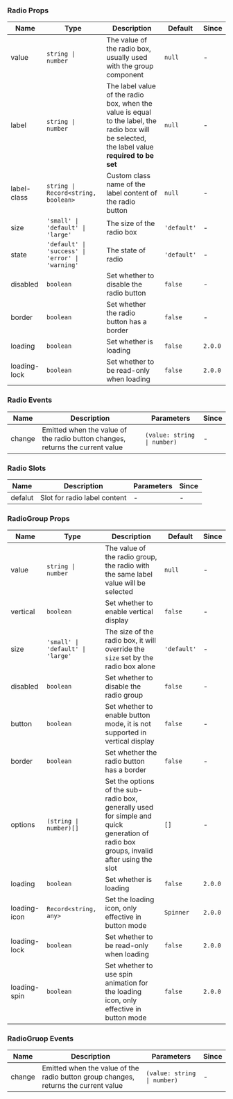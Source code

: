 ### Radio Props

| Name         | Type                                             | Description                                                                                                                                    | Default     | Since   |
| ------------ | ------------------------------------------------ | ---------------------------------------------------------------------------------------------------------------------------------------------- | ----------- | ------- |
| value        | `string \| number`                               | The value of the radio box, usually used with the group component                                                                              | `null`      | -       |
| label        | `string \| number`                               | The label value of the radio box, when the value is equal to the label, the radio box will be selected, the label value **required to be set** | `null`      | -       |
| label-class  | `string \| Record<string, boolean>`              | Custom class name of the label content of the radio button                                                                                     | `null`      | -       |
| size         | `'small' \| 'default' \| 'large'`                | The size of the radio box                                                                                                                      | `'default'` | -       |
| state        | `'default' \| 'success' \| 'error' \| 'warning'` | The state of radio                                                                                                                             | `'default'` | -       |
| disabled     | `boolean`                                        | Set whether to disable the radio button                                                                                                        | `false`     | -       |
| border       | `boolean`                                        | Set whether the radio button has a border                                                                                                      | `false`     | -       |
| loading      | `boolean`                                        | Set whether is loading                                                                                                                         | `false`     | `2.0.0` |
| loading-lock | `boolean`                                        | Set whether to be read-only when loading                                                                                                       | `false`     | `2.0.0` |

### Radio Events

| Name   | Description                                                                   | Parameters                  | Since |
| ------ | ----------------------------------------------------------------------------- | --------------------------- | ----- |
| change | Emitted when the value of the radio button changes, returns the current value | `(value: string \| number)` | -     |

### Radio Slots

| Name    | Description                  | Parameters | Since |
| ------- | ---------------------------- | ---------- | ----- |
| defalut | Slot for radio label content | -          | -     |

### RadioGroup Props

| Name         | Type                              | Description                                                                                                                            | Default     | Since   |
| ------------ | --------------------------------- | -------------------------------------------------------------------------------------------------------------------------------------- | ----------- | ------- |
| value        | `string \| number`                | The value of the radio group, the radio with the same label value will be selected                                                     | `null`      | -       |
| vertical     | `boolean`                         | Set whether to enable vertical display                                                                                                 | `false`     | -       |
| size         | `'small' \| 'default' \| 'large'` | The size of the radio box, it will override the `size` set by the radio box alone                                                      | `'default'` | -       |
| disabled     | `boolean`                         | Set whether to disable the radio group                                                                                                 | `false`     | -       |
| button       | `boolean`                         | Set whether to enable button mode, it is not supported in vertical display                                                             | `false`     | -       |
| border       | `boolean`                         | Set whether the radio button has a border                                                                                              | `false`     | -       |
| options      | `(string \| number)[]`            | Set the options of the sub-radio box, generally used for simple and quick generation of radio box groups, invalid after using the slot | `[]`        | -       |
| loading      | `boolean`                         | Set whether is loading                                                                                                                 | `false`     | `2.0.0` |
| loading-icon | `Record<string, any>`             | Set the loading icon, only effective in button mode                                                                                    | `Spinner`   | `2.0.0` |
| loading-lock | `boolean`                         | Set whether to be read-only when loading                                                                                               | `false`     | `2.0.0` |
| loading-spin | `boolean`                         | Set whether to use spin animation for the loading icon, only effective in button mode                                                  | `false`     | `2.0.0` |

### RadioGruop Events

| Name   | Description                                                                         | Parameters                  | Since |
| ------ | ----------------------------------------------------------------------------------- | --------------------------- | ----- |
| change | Emitted when the value of the radio button group changes, returns the current value | `(value: string \| number)` | -     |
